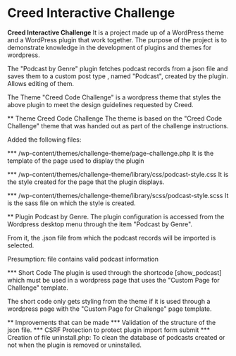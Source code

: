 # Creed Interactive Challenge

**Creed Interactive Challenge** It is a project made up of a WordPress theme and a WordPress plugin that work together. The purpose of the project is to demonstrate knowledge in the development of plugins and themes for wordpress.

The "Podcast by Genre" plugin fetches podcast records from a json file and saves them to a custom post type , named "Podcast", created by the plugin. Allows editing of them.

The Theme "Creed Code Challenge" is a wordpress theme that styles the above plugin to meet the design guidelines requested by Creed.

** Theme Creed Code Challenge
The theme is based on the "Creed Code Challenge" theme that was handed out as part of the challenge instructions.

Added the following files:

*** /wp-content/themes/challenge-theme/page-challenge.php
It is the template of the page used to display the plugin

*** /wp-content/themes/challenge-theme/library/css/podcast-style.css
It is the style created for the page that the plugin displays.

*** /wp-content/themes/challenge-theme/library/scss/podcast-style.scss
It is the sass file on which the style is created.


** Plugin Podcast by Genre.
The plugin configuration is accessed from the Wordpress desktop menu through the item "Podcast by Genre".

From it, the .json file from which the podcast records will be imported is selected.

Presumption: file contains valid podcast information

*** Short Code
The plugin is used through the shortcode [show_podcast] which must be used in a wordpress page that uses the "Custom Page for Challenge" template.

The short code only gets styling from the theme if it is used through a wordpress page with the "Custom Page for Challenge" page template.


** Improvements that can be made
*** Validation of the structure of the json file.
*** CSRF Protection to protect plugin import form submit
*** Creation of file uninstall.php: To clean the database of podcasts created or not when the plugin is removed or uninstalled.
